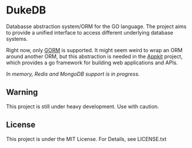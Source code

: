 # DukeDB

Databasse abstraction system/ORM for the GO language.
The project aims to provide a unified interface to access different underlying database systems.

Right now, only [GORM](http://github.com/jinzhu/gorm) is supported.
It might seem weird to wrap an ORM around another ORM, but 
this abstraction is needed in the [Appkit](http://github.com/theduke/go-appkit) project, 
which provides a go framework for building web applications and APIs.

*In memory, Redis and MongoDB support is in progress.*

## Warning

This project is still under heavy development.
Use with caution.

## License

This project is under the MIT License.
For Details, see LICENSE.txt
